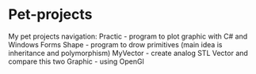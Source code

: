 # Pet-projects
My pet projects
navigation:
Practic - program to plot graphic with C# and Windows Forms
Shape - program to drow primitives (main idea is inheritance and polymorphism)
MyVector - create analog STL Vector and compare this two
Graphic - using OpenGl
